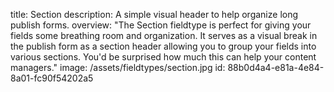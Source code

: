 title: Section
description: A simple visual header to help organize long publish forms.
overview: "The Section fieldtype is perfect for giving your fields some breathing room and organization. It serves as a visual break in the publish form as a section header allowing you to group your fields into various sections. You'd be surprised how much this can help your content managers."
image: /assets/fieldtypes/section.jpg
id: 88b0d4a4-e81a-4e84-8a01-fc90f54202a5
